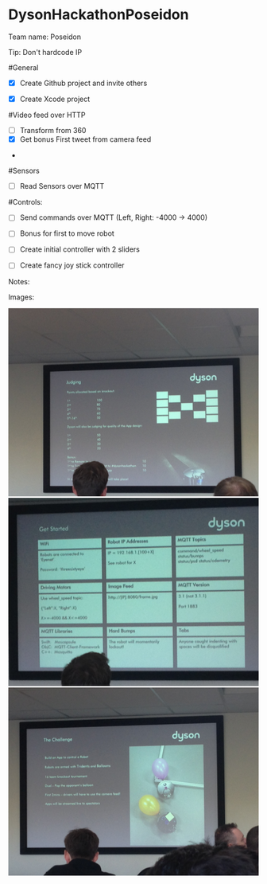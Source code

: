 # DysonHackathonPoseidon


Team name: Poseidon

Tip: Don't hardcode IP

#General 

 - [x] Create Github project and invite others
 - [x] Create Xcode project


#Video feed over HTTP

 - [ ] Transform from 360
 - [x] Get bonus First tweet from camera feed
 - 
 
#Sensors

 - [ ] Read Sensors over MQTT

#Controls:

 - [ ] Send commands over MQTT (Left, Right: -4000 -> 4000)
 - [ ] Bonus for first to move robot
 - [ ] Create initial controller with 2 sliders
 - [ ] Create fancy joy stick controller



Notes:
	


Images:

![](images/IMG_1359.JPG?raw=true)
![](images/IMG_1361.JPG?raw=true)
![](images/IMG_1362.JPG?raw=true)

	
	





